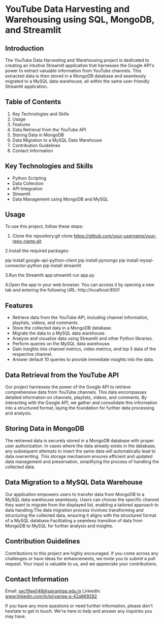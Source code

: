 # YouTube Data Harvesting and Warehousing using SQL, MongoDB, and Streamlit

## Introduction
  The YouTube Data Harvesting and Warehousing project is dedicated to creating an intuitive Streamlit application that harnesses the Google API's power to extract valuable information from YouTube channels. This extracted data is then stored in a MongoDB database and seamlessly migrated to a MySQL data warehouse, all within the same user-friendly Streamlit application.

## Table of Contents
1. Key Technologies and Skills
2. Usage
3. Features
4. Data Retrieval from the YouTube API
5. Storing Data in MongoDB
6. Data Migration to a MySQL Data Warehouse
7. Contribution Guidelines
8. Contact Information

## Key Technologies and Skills
- Python Scripting
- Data Collection
- API Integration
- Streamlit
- Data Management using MongoDB and MySQL

## Usage
To use this project, follow these steps:
  1. Clone the repository:git clone https://github.com/your-username/your-repo-name.git
   
  2.Install the required packages:
  
  pip install google-api-python-client
  pip install pymongo
  pip install mysql-connector-python
  pip install streamlit
  
  3.Run the Streamlit app:streamlit run app.py
 
  4.Open the app in your web browser. You can access it by opening a new tab and entering the following URL: http://localhost:8501

## Features
  - Retrieve data from the YouTube API, including channel information, playlists, videos, and comments.
  - Store the collected data in a MongoDB database.
  - Migrate the data to a MySQL data warehouse.
  - Analyze and visualize data using Streamlit and other Python libraries.
  - Perform queries on the MySQL data warehouse.
  - Gain insights into channel metrics, video metrics, and top 5 data of the respective channel.
  - Answer default 10 queries to provide immediate insights into the data.
  
## Data Retrieval from the YouTube API
  Our project harnesses the power of the Google API to retrieve comprehensive data from YouTube channels. This data encompasses detailed information on channels, playlists, videos, and comments. By interacting with the Google API, we gather and consolidate this information into a structured format, laying the foundation for further data processing and analysis.
  
## Storing Data in MongoDB
  The retrieved data is securely stored in a MongoDB database with proper user authorization. In cases where the data already exists in the database, any subsequent attempts to insert the same data will automatically lead to data overwriting. This storage mechanism ensures efficient and updated data management and preservation, simplifying the process of handling the collected data.
  
## Data Migration to a MySQL Data Warehouse
  Our application empowers users to transfer data from MongoDB to a MySQL data warehouse seamlessly. Users can choose the specific channel they want to migrate from the displayed list, enabling a tailored approach to data handling.The data migration process involves transforming and structuring the collected data, ensuring it aligns with the structured format of a MySQL database.Facilitating a seamless transition of data from MongoDB to MySQL for further analysis and insights.
  
## Contribution Guidelines
  Contributions to this project are highly encouraged. If you come across any challenges or have ideas for enhancements, we invite you to submit a pull request. Your input is valuable to us, and we appreciate your contributions.

## Contact Information
  Email: sec19ee048@sairamtap.edu.in
  LinkedIn: www.linkedin.com/in/priyanga-a-42a869282

  If you have any more questions or need further information, please don't hesitate to get in touch. We're here to help and answer any inquiries you may have.


